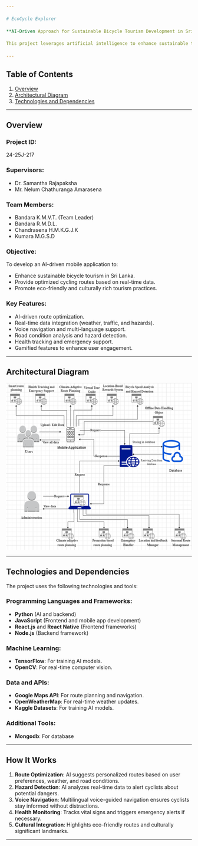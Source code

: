 ```yaml
---

# EcoCycle Explorer

**AI-Driven Approach for Sustainable Bicycle Tourism Development in Sri Lanka**

This project leverages artificial intelligence to enhance sustainable tourism through bicycle tourism in Sri Lanka. It focuses on optimizing routes, ensuring user safety, and promoting eco-friendly practices while integrating local cultural and environmental factors.

---
```


## Table of Contents

1. [Overview](#overview)
2. [Architectural Diagram](#architectural-diagram)
3. [Technologies and Dependencies](#technologies-and-dependencies)

---

## Overview

### Project ID:
24-25J-217

### Supervisors:
- Dr. Samantha Rajapaksha  
- Mr. Nelum Chathuranga Amarasena

### Team Members:
- Bandara K.M.V.T. (Team Leader)  
- Bandara R.M.D.L.
- Chandrasena H.M.K.G.J.K  
- Kumara M.G.S.D  

### Objective:
To develop an AI-driven mobile application to:
- Enhance sustainable bicycle tourism in Sri Lanka.
- Provide optimized cycling routes based on real-time data.
- Promote eco-friendly and culturally rich tourism practices.

### Key Features:
- AI-driven route optimization.
- Real-time data integration (weather, traffic, and hazards).
- Voice navigation and multi-language support.
- Road condition analysis and hazard detection.
- Health tracking and emergency support.
- Gamified features to enhance user engagement.

---

## Architectural Diagram

 ![alt text](image.png)

---

## Technologies and Dependencies

The project uses the following technologies and tools:

### Programming Languages and Frameworks:
- **Python** (AI and backend)
- **JavaScript** (Frontend and mobile app development)
- **React.js** and **React Native** (Frontend frameworks)
- **Node.js** (Backend framework)

### Machine Learning:
- **TensorFlow**: For training AI models.
- **OpenCV**: For real-time computer vision.

### Data and APIs:
- **Google Maps API**: For route planning and navigation.
- **OpenWeatherMap**: For real-time weather updates.
- **Kaggle Datasets**: For training AI models.

### Additional Tools:
- **Mongodb**: For database
  

---

## How It Works

1. **Route Optimization**: AI suggests personalized routes based on user preferences, weather, and road conditions.
2. **Hazard Detection**: AI analyzes real-time data to alert cyclists about potential dangers.
3. **Voice Navigation**: Multilingual voice-guided navigation ensures cyclists stay informed without distractions.
4. **Health Monitoring**: Tracks vital signs and triggers emergency alerts if necessary.
5. **Cultural Integration**: Highlights eco-friendly routes and culturally significant landmarks.

---

